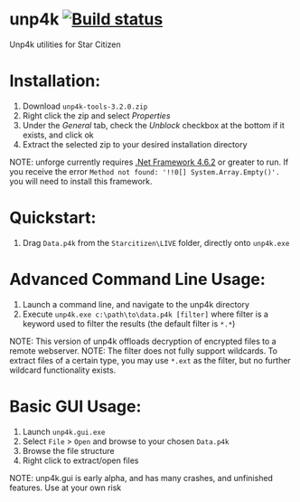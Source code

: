 # unp4k [![Build status](https://ci.appveyor.com/api/projects/status/hkufa3njtl0x9v79/branch/master?svg=true)](https://ci.appveyor.com/project/dolkensp/unp4k/branch/master)
Unp4k utilities for Star Citizen

# Installation:
1. Download `unp4k-tools-3.2.0.zip`
2. Right click the zip and select *Properties*
3. Under the *General* tab, check the *Unblock* checkbox at the bottom if it exists, and click ok
4. Extract the selected zip to your desired installation directory

NOTE: unforge currently requires [.Net Framework 4.6.2](https://www.microsoft.com/net/download/thank-you/net462) or greater to run. If you receive the error `Method not found: '!!0[] System.Array.Empty()'.` you will need to install this framework.

# Quickstart:

1. Drag `Data.p4k` from the `Starcitizen\LIVE` folder, directly onto `unp4k.exe`

# Advanced Command Line Usage:

1. Launch a command line, and navigate to the unp4k directory
2. Execute `unp4k.exe c:\path\to\data.p4k [filter]` where filter is a keyword used to filter the results (the default filter is `*.*`)

NOTE: This version of unp4k offloads decryption of encrypted files to a remote webserver.
NOTE: The filter does not fully support wildcards. To extract files of a certain type, you may use `*.ext` as the filter, but no further wildcard functionality exists.

# Basic GUI Usage:

1. Launch `unp4k.gui.exe`
2. Select `File` > `Open` and browse to your chosen `Data.p4k`
3. Browse the file structure
4. Right click to extract/open files

NOTE: unp4k.gui is early alpha, and has many crashes, and unfinished features. Use at your own risk

